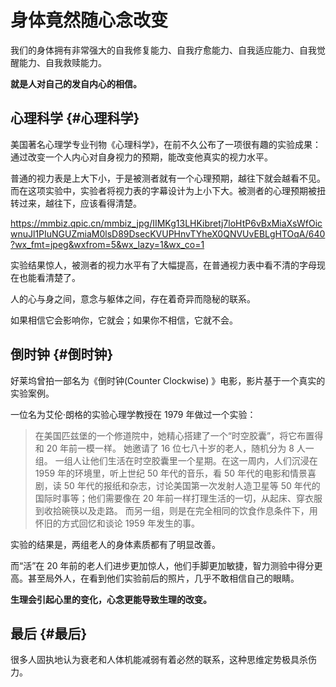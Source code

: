 # 身体竟然随心念改变


我们的身体拥有非常强大的自我修复能力、自我疗愈能力、自我适应能力、自我觉醒能力、自我救赎能力。

**就是人对自己的发自内心的相信。**


## 心理科学 {#心理科学}

美国著名心理学专业刊物《心理科学》，在前不久公布了一项很有趣的实验成果：通过改变一个人内心对自身视力的预期，能改变他真实的视力水平。

普通的视力表是上大下小，于是被测者就有一个心理预期，越往下就会越看不见。而在这项实验中，实验者将视力表的字幕设计为上小下大。被测者的心理预期被扭转过来，越往下，应该看得清楚。

<https://mmbiz.qpic.cn/mmbiz_jpg/IIMKg13LHKibretj7loHtP6vBxMiaXsWfOicwnuJl1PIuNGUZmiaM0lsD89DsecKVUPHnvTYheX0QNVUvEBLgHTOqA/640?wx_fmt=jpeg&wxfrom=5&wx_lazy=1&wx_co=1>

实验结果惊人，被测者的视力水平有了大幅提高，在普通视力表中看不清的字母现在也能看清楚了。

人的心与身之间，意念与躯体之间，存在着奇异而隐秘的联系。

如果相信它会影响你，它就会；如果你不相信，它就不会。


## 倒时钟 {#倒时钟}

好莱坞曾拍一部名为《倒时钟(Counter Clockwise) 》电影，影片基于一个真实的实验案例。

一位名为艾伦·朗格的实验心理学教授在 1979 年做过一个实验：

> 在美国匹兹堡的一个修道院中，她精心搭建了一个“时空胶囊”，将它布置得和 20 年前一模一样。
> 她邀请了 16 位七八十岁的老人，随机分为 8 人一组。
> 一组人让他们生活在时空胶囊里一个星期。在这一周内，人们沉浸在 1959 年的环境里，听上世纪 50 年代的音乐，看 50 年代的电影和情景喜剧，读 50 年代的报纸和杂志，讨论美国第一次发射人造卫星等 50 年代的国际时事等；他们需要像在 20 年前一样打理生活的一切，从起床、穿衣服到收拾碗筷以及走路。
> 而另一组，则是在完全相同的饮食作息条件下，用怀旧的方式回忆和谈论 1959 年发生的事。

实验的结果是，两组老人的身体素质都有了明显改善。

而“活”在 20 年前的老人们进步更加惊人，他们手脚更加敏捷，智力测验中得分更高。甚至局外人，在看到他们实验前后的照片，几乎不敢相信自己的眼睛。

**生理会引起心里的变化，心念更能导致生理的改变。**


## 最后 {#最后}

很多人固执地认为衰老和人体机能减弱有着必然的联系，这种思维定势极具杀伤力。
